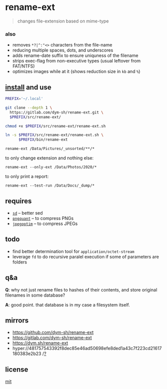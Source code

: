 # rename-ext

> changes file-extension based on mime-type

### also

- removes `*?|^:"<>` characters from the file-name
- reducing multiple spaces, dots, and underscores
- adds rename-date suffix to ensure uniquness of the filename
- strips exec-flag from non-executive types (usual leftover from FAT/NTFS)
- optimizes images while at it (shows reduction size in `kb` and `%`)


## [install](install.sh) and use

``` sh
PREFIX='~/.local'

git clone --depth 1 \
  https://gitlab.com/dym-sh/rename-ext.git \
  $PREFIX/src/rename-ext/

chmod +x $PREFIX/src/rename-ext/rename-ext.sh

ln -s $PREFIX/src/rename-ext/rename-ext.sh \
      $PREFIX/bin/rename-ext
```

`rename-ext /Data/Pictures/_unsorted/**/*`

to only change extension and nothing else:

`rename-ext --only-ext /Data/Photos/2020/*`

to only print a report:

`rename-ext --test-run /Data/Docs/_dump/*`


## requires

- [`sd`](https://github.com/chmln/sd) – better sed
- [`pngquant`](https://github.com/kornelski/pngquant) – to compress PNGs
- [`jpegoptim`](https://github.com/tjko/jpegoptim) – to compress JPEGs


## todo
- find better determination tool for `application/octet-stream`
- leverage `fd` to do recursive paralel execution if some of parameters are folders


## q&a

**Q**: why not just rename files to hashes of their contents, and store original filenames in some database?

**A**: good point. that database is in my case a filesystem itself.


## mirrors
- https://github.com/dym-sh/rename-ext
- https://gitlab.com/dym-sh/rename-ext
- https://dym.sh/rename-ext
- hyper://481757543392f8dec85e46ad50698efe8ded1a43c7f223cd21617180383e2b23 /[?](https://beakerbrowser.com)


## license
[mit](license)
